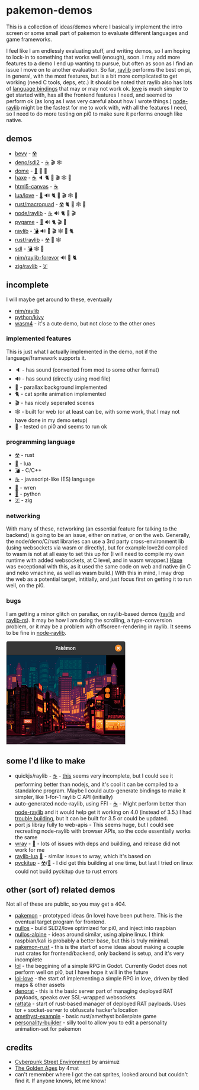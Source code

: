 # pakemon-demos

This is a collection of ideas/demos where I basically implement the intro screen or some small part of pakemon to evaluate different languages and game frameworks.

I feel like I am endlessly evaluating stuff, and writing demos, so I am hoping to lock-in to something that works well (enough), soon. I may add more features to a demo I end up wanting to pursue, but often as soon as I find an issue I move on to another evaluation. So far, [raylib](raylib/) performs the best on pi, in general, with the most features, but is a bit more complicated to get working (need C tools, deps, etc.) It should be noted that raylib also has lots of [language bindings](https://github.com/raysan5/raylib/blob/master/BINDINGS.md) that may or may not work ok. [love](love/) is much simpler to get started with, has all the frontend features I need, and seemed to perform ok (as long as I was very careful about how I wrote things.) [node-raylib](node-raylib/) might be the fastest for me to work with, with all the features I need, so I need to do more testing on pi0 to make sure it performs enough like native.


## demos

- [bevy](bevy/) - [☢️](https://www.rust-lang.org/)
- [deno/sdl2](deno-sdl2/) - [☕](https://developer.mozilla.org/en-US/docs/Web/JavaScript/Reference) 🎬 🕸️
- [dome](dome/) - [🐤](https://wren.io/) 🌄 🥧 
- [haxe](haxe/) - [☕](https://developer.mozilla.org/en-US/docs/Web/JavaScript/Reference) 🔈 🐈 🌄 🎬 🕸️ 🥧 
- [html5-canvas](html5-canvas/) - [☕](https://developer.mozilla.org/en-US/docs/Web/JavaScript/Reference) 
- [lua/love](love/) - [🌙](https://www.lua.org/) 🔊 🐈 🌄 🎬 🕸️ 🥧
- [rust/macroquad](macroquad/) - [☢️](https://www.rust-lang.org/) 🐈 🌄 🕸️ 🥧
- [node/raylib](node-raylib/) - [☕](https://developer.mozilla.org/en-US/docs/Web/JavaScript/Reference) 🔊 🐈 🌄 🎬
- [pygame](pygame/) - [🐍](https://www.python.org/) 🔊 🐈 🎬 🌄
- [raylib](raylib/) - [💣](https://en.cppreference.com/w/c/language) 🔊 🌄 🎬 🕸️ 🥧 🐈
- [rust/raylib](raylib-rs/) - [☢️](https://www.rust-lang.org/) 🌄 🕸️
- [sdl](sdl/) - [💣](https://en.cppreference.com/w/c/language) 🕸️ 🥧
- [nim/raylib-forevor](nim-raylib-forevor/) 🔊 🌄 🐈
- [zig/raylib](zig-raylib/) - [🇿](https://ziglang.org/) 

## incomplete

I will maybe get around to these, eventually

- [nim/raylib](nim-ray/)
- [python/kivy](py-kivy)
- [wasm4](wasm4) - it's a cute demo, but not close to the other ones

### implemented features

This is just what I actually implemented in the demo, not if the language/framework supports it.

- 🔈 - has sound (converted from mod to some other format)
- 🔊 - has sound (directly using mod file)
- 🌄 - parallax background implemented
- 🐈 - cat sprite animation implemented
- 🎬 - has nicely seperated scenes
- 🕸️ - built for web (or at least can be, with some work, that I may not have done in my demo setup)
- 🥧 - tested on pi0 and seems to run ok


### programming language

- [☢️](https://www.rust-lang.org/) - rust
- [🌙](https://www.lua.org/) - lua
- [💣](https://en.cppreference.com/w/c/language) - C/C++
- [☕](https://developer.mozilla.org/en-US/docs/Web/JavaScript/Reference) - javascript-like (ES) language
- [🐤](https://wren.io/) - wren
- [🐍](https://www.python.org/) - python
- [🇿](https://ziglang.org/) - zig


### networking

With many of these, networking (an essential feature for talking to the backend) is going to be an issue, either on native, or on the web. Generally, the node/deno/C/rust libraries can use a 3rd party cross-environment lib (using websockets via wasm or directly), but for example love2d compiled to wasm is not at all easy to set this up for (I will need to compile my own runtime with added websockets, at C level, and in wasm wrapper.) [Haxe](haxe/) was exceptional with this, as it used the same code on web and native (in C and neko vmachine, as well as wasm build.) With this in mind, I may drop the web as a potential target, intitially, and just focus first on getting it to run well, on the pi0.


### bugs

I am getting a minor glitch on parallax, on raylib-based demos ([raylib](raylib/) and [raylib-rs](raylib-rs/)). It may be how I am doing the scrolling, a type-conversion problem, or it may be a problem with offscreen-rendering in raylib. It seems to be fine in [node-raylib](node-raylib/).

![parallax-error](parallax_error.png)


## some I'd like to make

- quickjs/raylib - [☕](https://developer.mozilla.org/en-US/docs/Web/JavaScript/Reference) - [this](https://github.com/sntg-p/QuickJS-raylib) seems very incomplete, but I could see it performing better than nodejs, and it's cool it can be compiled to a standalone program. Maybe I could auto-generate bindings to make it simpler, like 1-for-1 raylib C API (initially)
- auto-generated node-raylib, using FFI - [☕](https://developer.mozilla.org/en-US/docs/Web/JavaScript/Reference) - Might perform better than [node-raylib](node-raylib/) and it would help get it working on 4.0 (instead of 3.5.) I had [trouble building](https://github.com/RobLoach/node-raylib/issues/98), but it can be built for 3.5 or could be updated.
- port js libray fully to web-apis - This seems huge, but I could see recreating node-raylib with browser APIs, so the code essentially works the same 
- [wray](https://github.com/TSnake41/raylib-wren) - [🐤](https://wren.io/) - lots of issues with deps and building, and release did not work for me
- [raylib-lua](https://github.com/TSnake41/raylib-lua) [🌙](https://www.lua.org/) - similar issues to wray, which it's based on
- [pyckitup](pyckitup/) - [☢️](https://www.rust-lang.org/)/[🐍](https://www.python.org/) - I did get this building at one time, but last I tried on linux could not build pyckitup due to rust errors


## other (sort of) related demos

Not all of these are public, so you may get a 404.

- [pakemon](https://github.com/notnullgames/pakemon) - prototyped ideas (in love) have been put here. This is the eventual target program for frontend.
- [nullos](https://github.com/notnullgames/nullos) - build SLD2/love optimized for pi0, and inject into raspbian
- [nullos-alpine](https://github.com/notnullgames/nullos-alpine) - ideas around similar, using alpine linux. I think raspbian/kali is probably a better base, but this is truly minimal.
- [pakemon-rust](https://github.com/notnullgames/pakemon-rust) - this is the start of some ideas about making a couple rust crates for frontend/backend, only backend is setup, and it's very incomplete
- [lol](https://github.com/notnullgames/lol) - the beggining of a simple RPG in Godot. Currently Godot does not perform well on pi0, but I have hope it will in the future
- [lol-love](https://github.com/notnullgames/lol-love) - the start of implementing a simple RPG in love, driven by tiled maps & other assets
- [denorat](https://github.com/notnullgames/denorat) - this is the basic server part of managing deployed RAT payloads, speaks over SSL-wrapped websockets
- [rattata](https://github.com/notnullgames/rattata) - start of rust-based manager of deployed RAT payloads. Uses tor + socket-server to obfuscate hacker's location 
- [amethyst-example](https://github.com/notnullgames/amethyst-example) - basic rust/amethyst boilerplate game
- [personality-builder](https://github.com/notnullgames/pakemon-personalitybuilder) - silly tool to allow you to edit a personality animation-set for pakemon

## credits

- [Cyberpunk Street Environment](https://ansimuz.itch.io/cyberpunk-street-environment) by ansimuz
- [The Golden Ages](https://modarchive.org/index.php?request=view_by_moduleid&query=78423) by 4mat
- can't remember where I got the cat sprites, looked around but couldn't find it. If anyone knows, let me know!
